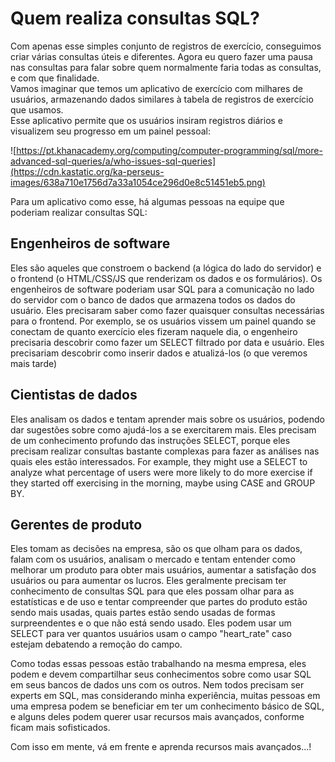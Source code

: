 # Quem realiza consultas SQL?

Com apenas esse simples conjunto de registros de exercício, conseguimos criar várias consultas úteis e diferentes. Agora eu quero fazer uma pausa nas consultas para falar sobre quem normalmente faria todas as consultas, e com que finalidade.  
Vamos imaginar que temos um aplicativo de exercício com milhares de usuários, armazenando dados similares à tabela de registros de exercício que usamos.  
Esse aplicativo permite que os usuários insiram registros diários e visualizem seu progresso em um painel pessoal:  

![https://pt.khanacademy.org/computing/computer-programming/sql/more-advanced-sql-queries/a/who-issues-sql-queries](https://cdn.kastatic.org/ka-perseus-images/638a710e1756d7a33a1054ce296d0e8c51451eb5.png)  

Para um aplicativo como esse, há algumas pessoas na equipe que poderiam realizar consultas SQL:  

## Engenheiros de software

Eles são aqueles que constroem o backend (a lógica do lado do servidor) e o frontend (o HTML/CSS/JS que renderizam os dados e os formulários). Os engenheiros de software poderiam usar SQL para a comunicação no lado do servidor com o banco de dados que armazena todos os dados do usuário. Eles precisaram saber como fazer quaisquer consultas necessárias para o frontend. Por exemplo, se os usuários vissem um painel quando se conectam de quanto exercício eles fizeram naquele dia, o engenheiro precisaria descobrir como fazer um SELECT filtrado por data e usuário. Eles precisariam descobrir como inserir dados e atualizá-los (o que veremos mais tarde)  

## Cientistas de dados

Eles analisam os dados e tentam aprender mais sobre os usuários, podendo dar sugestões sobre como ajudá-los a se exercitarem mais. Eles precisam de um conhecimento profundo das instruções SELECT, porque eles precisam realizar consultas bastante complexas para fazer as análises nas quais eles estão interessados. For example, they might use a SELECT to analyze what percentage of users were more likely to do more exercise if they started off exercising in the morning, maybe using CASE and GROUP BY.

## Gerentes de produto

Eles tomam as decisões na empresa, são os que olham para os dados, falam com os usuários, analisam o mercado e tentam entender como melhorar um produto para obter mais usuários, aumentar a satisfação dos usuários ou para aumentar os lucros. Eles geralmente precisam ter conhecimento de consultas SQL para que eles possam olhar para as estatísticas e de uso e tentar compreender que partes do produto estão sendo mais usadas, quais partes estão sendo usadas de formas surpreendentes e o que não está sendo usado. Eles podem usar um SELECT para ver quantos usuários usam o campo "heart_rate" caso estejam debatendo a remoção do campo.  

Como todas essas pessoas estão trabalhando na mesma empresa, eles podem e devem compartilhar seus conhecimentos sobre como usar SQL em seus bancos de dados uns com os outros. Nem todos precisam ser experts em SQL, mas considerando minha experiência, muitas pessoas em uma empresa podem se beneficiar em ter um conhecimento básico de SQL, e alguns deles podem querer usar recursos mais avançados, conforme ficam mais sofisticados.  

Com isso em mente, vá em frente e aprenda recursos mais avançados...!
